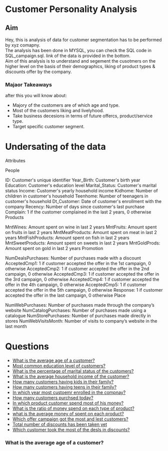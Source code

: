 # Customer Personality Analysis
## Aim
Hey, this is analysis of data for customer segmentation has to be performed by xyz comapny.
<br>
The analysis has been done in MYSQL, you can check the SQL code in SQL_campaign.sql. link of the data is provided in the bottom.
<br>
Aim of this analysis is to understand and segement the cusotmers on the higher level on the basis of their demographics, liking of product types & discounts offer by the company.

### Majaor Takeaways
after this you will know about:
- Majory of the customers are of which age and type.
- Most of the customers liking and livelyhood.
- Take business decesions in terms of future offercs, product/service type.
- Target specific customer segment.

# Undersating of the data
Attributes

People

ID: Customer's unique identifier
Year_Birth: Customer's birth year
Education: Customer's education level
Marital_Status: Customer's marital status
Income: Customer's yearly household income
Kidhome: Number of children in customer's household
Teenhome: Number of teenagers in customer's household
Dt_Customer: Date of customer's enrollment with the company
Recency: Number of days since customer's last purchase
Complain: 1 if the customer complained in the last 2 years, 0 otherwise
Products

MntWines: Amount spent on wine in last 2 years
MntFruits: Amount spent on fruits in last 2 years
MntMeatProducts: Amount spent on meat in last 2 years
MntFishProducts: Amount spent on fish in last 2 years
MntSweetProducts: Amount spent on sweets in last 2 years
MntGoldProds: Amount spent on gold in last 2 years
Promotion

NumDealsPurchases: Number of purchases made with a discount
AcceptedCmp1: 1 if customer accepted the offer in the 1st campaign, 0 otherwise
AcceptedCmp2: 1 if customer accepted the offer in the 2nd campaign, 0 otherwise
AcceptedCmp3: 1 if customer accepted the offer in the 3rd campaign, 0 otherwise
AcceptedCmp4: 1 if customer accepted the offer in the 4th campaign, 0 otherwise
AcceptedCmp5: 1 if customer accepted the offer in the 5th campaign, 0 otherwise
Response: 1 if customer accepted the offer in the last campaign, 0 otherwise
Place

NumWebPurchases: Number of purchases made through the company’s website
NumCatalogPurchases: Number of purchases made using a catalogue
NumStorePurchases: Number of purchases made directly in stores
NumWebVisitsMonth: Number of visits to company’s website in the last month

# Questions
- [What is the average age of a customer?]('#one')
- [Most common education level of customers?](href='#two')
- [What is the percentage of marital status of the customers?](href='#three')
- [What is the average household income of the customer?](href='#four')
- [How many customers having kids in their family?](href='#five')
- [How many customers having teens in their family?](href='#six')
- [In which year most custoemr enrolled in the compnay?](href='#seven')
- [How many customers purchsed today?](href='#eight')
- [In which product customer spend most of his money?](href='nine')
- [What is the ratio of money spend on each type of product?](href='ten')
- [what is the average money of spent on each product?](href='eleven')
- [Which offer campaign got the most and lest customers?](href='twelve')
- [Total number of discounts has been taken yet](href='thirteen')
- [Which customer took the most of the desls in discounts?](href='twelve')

### What is the average age of a customer? <a id='one'></a>
